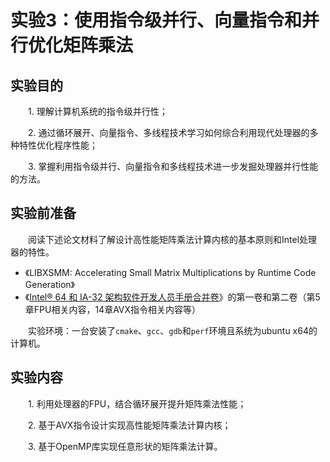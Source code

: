 # 实验3：使用指令级并行、向量指令和并行优化矩阵乘法	

## 实验目的

&emsp;&emsp;1. 理解计算机系统的指令级并行性；

&emsp;&emsp;2. 通过循环展开、向量指令、多线程技术学习如何综合利用现代处理器的多种特性优化程序性能；

&emsp;&emsp;3. 掌握利用指令级并行、向量指令和多线程技术进一步发掘处理器并行性能的方法。



## 实验前准备

&emsp;&emsp;阅读下述论文材料了解设计高性能矩阵乘法计算内核的基本原则和Intel处理器的特性。

- 《LIBXSMM: Accelerating Small Matrix Multiplications by Runtime Code Generation》  
- 《<a href="https://www.intel.cn/content/www/cn/zh/content-details/782158/intel-64-and-ia-32-architectures-software-developer-s-manual-combined-volumes-1-2a-2b-2c-2d-3a-3b-3c-3d-and-4.html" target=_blank>Intel® 64 和 IA-32 架构软件开发人员手册合并卷</a>》的第一卷和第二卷（第5章FPU相关内容，14章AVX指令相关内容等）

&emsp;&emsp;实验环境：一台安装了`cmake`、`gcc`、`gdb`和`perf`环境且系统为ubuntu x64的计算机。



## 实验内容

&emsp;&emsp;1. 利用处理器的FPU，结合循环展开提升矩阵乘法性能；

&emsp;&emsp;2. 基于AVX指令设计实现高性能矩阵乘法计算内核；

&emsp;&emsp;3. 基于OpenMP库实现任意形状的矩阵乘法计算。


